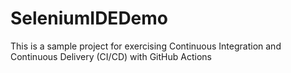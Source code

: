 # SeleniumIDEDemo
This is a sample project for exercising Continuous Integration and Continuous Delivery (CI/CD) with GitHub Actions

